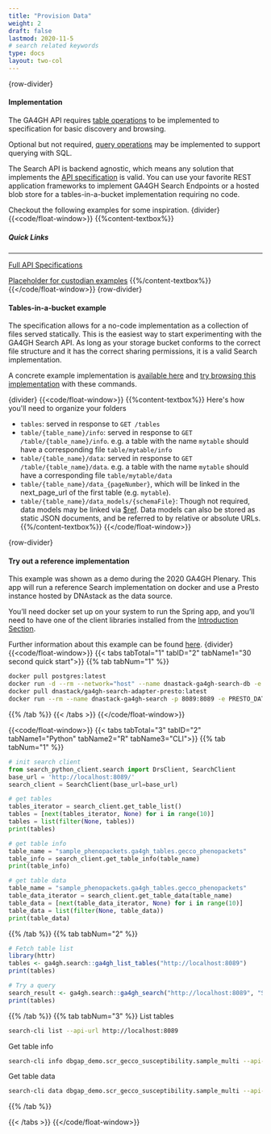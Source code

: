 ```yaml
---
title: "Provision Data"
weight: 2
draft: false
lastmod: 2020-11-5
# search related keywords
type: docs
layout: two-col
---
```


{row-divider}
#### Implementation

The GA4GH API requires [table operations](/api/#tag/tables) to be implemented to specification for basic discovery and browsing. 

Optional but not required, [query operations](/api/#tag/search) may be implemented to support querying with SQL.

The Search API is backend agnostic, which means any solution that implements the [API specification](/api) is valid. You can use your favorite REST application frameworks to implement GA4GH Search Endpoints or a hosted blob store for a tables-in-a-bucket implementation requiring no code.

Checkout the following examples for some inspiration.
{divider}
{{<code/float-window>}}
{{%content-textbox%}}
##### Quick Links
---
[Full API Specifications](/api)

[Placeholder for custodian examples](https://github.com/ga4gh-discovery/ga4gh-search)
{{%/content-textbox%}}
{{</code/float-window>}}
{row-divider}
#### Tables-in-a-bucket example
The specification allows for a no-code implementation as a collection of files served statically. This is the easiest way to start experimenting with the GA4GH Search API. As long as your storage bucket conforms to the correct file structure and it has the correct sharing permissions, it is a valid Search implementation.

A concrete example implementation is [available here](https://storage.googleapis.com/ga4gh-tables-example/tables) and [try browsing this implementation](/docs/getting-started/consume-data/#browsing) with these commands.

{divider}
{{<code/float-window>}}
{{%content-textbox%}}
Here's how you'll need to organize your folders
- ```tables```: served in response to ```GET /tables```
- ```table/{table_name}/info```: served in response to ```GET /table/{table_name}/info```.  e.g. a table with the name ```mytable``` should have a corresponding file ```table/mytable/info```
- ```table/{table_name}/data```: served in response to ```GET /table/{table_name}/data```.  e.g. a table with the name ```mytable``` should have a corresponding file ```table/mytable/data```
- ```table/{table_name}/data_{pageNumber}```, which will be linked in the next_page_url of the first table  (e.g. ```mytable```).
- ```table/{table_name}/data_models/{schemaFile}```: Though not required, data models may be linked via [$ref](https://json-schema.org/latest/json-schema-core.html#rfc.section.8.3). Data models can also be stored as static JSON documents, and be referred to by relative or absolute URLs.
{{%/content-textbox%}}
{{</code/float-window>}}

{row-divider}
#### Try out a reference implementation

This example was shown as a demo during the 2020 GA4GH Plenary. This app will run a reference Search implementation on docker and use a Presto instance hosted by DNAstack as the data source.

You’ll need docker set up on your system to run the Spring app, and you’ll need to have one of the client libraries installed from the [Introduction Section](/docs/getting-started/).

Further information about this example can be found [here](/docs/use-exisitng-data/using-preso/doc/).
{divider}
{{<code/float-window>}}
{{< tabs tabTotal="1" tabID="2" tabName1="30 second quick start">}}
{{% tab tabNum="1" %}}
``` bash
docker pull postgres:latest
docker run -d --rm --network="host" --name dnastack-ga4gh-search-db -e POSTGRES_USER=ga4ghsearchadapterpresto -e POSTGRES_PASSWORD=ga4ghsearchadapterpresto postgres
docker pull dnastack/ga4gh-search-adapter-presto:latest
docker run --rm --name dnastack-ga4gh-search -p 8089:8089 -e PRESTO_DATASOURCE_URL=https://presto-public.prod.dnastack.com -e SPRING_PROFILES_ACTIVE=no-auth dnastack/ga4gh-search-adapter-presto:latest
```
{{% /tab %}}
{{< /tabs >}}
{{</code/float-window>}}

{{<code/float-window>}}
{{< tabs tabTotal="3" tabID="2" tabName1="Python" tabName2="R" tabName3="CLI">}}
{{% tab tabNum="1" %}}
``` Python
# init search client
from search_python_client.search import DrsClient, SearchClient
base_url = 'http://localhost:8089/'
search_client = SearchClient(base_url=base_url)
```
``` python
# get tables
tables_iterator = search_client.get_table_list()
tables = [next(tables_iterator, None) for i in range(10)]
tables = list(filter(None, tables))
print(tables)
```
``` python
# get table info
table_name = "sample_phenopackets.ga4gh_tables.gecco_phenopackets"
table_info = search_client.get_table_info(table_name)
print(table_info)
```
``` python
# get table data
table_name = "sample_phenopackets.ga4gh_tables.gecco_phenopackets"
table_data_iterator = search_client.get_table_data(table_name)
table_data = [next(table_data_iterator, None) for i in range(10)]
table_data = list(filter(None, table_data))
print(table_data)
```
{{% /tab %}}
{{% tab tabNum="2" %}}
``` R
# Fetch table list
library(httr)
tables <- ga4gh.search::ga4gh_list_tables("http://localhost:8089")
print(tables)
```
``` R
# Try a query
search_result <- ga4gh.search::ga4gh_search("http://localhost:8089", "SELECT sample_phenopackets.ga4gh_tables.gecco_phenopackets")
print(tables)
```
{{% /tab %}}
{{% tab tabNum="3" %}}
List tables
``` bash
search-cli list --api-url http://localhost:8089
```
Get table info
``` bash
search-cli info dbgap_demo.scr_gecco_susceptibility.sample_multi --api-url http://localhost:8089
```
Get table data
``` bash
search-cli data dbgap_demo.scr_gecco_susceptibility.sample_multi --api-url http://localhost:8089
```
{{% /tab %}}

{{< /tabs >}}
{{</code/float-window>}}

